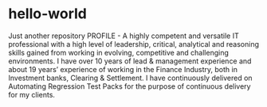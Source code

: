 # hello-world
Just another repository
PROFILE - A highly competent and versatile IT professional with a high level of leadership, critical, analytical and reasoning skills gained from working in evolving, competitive and challenging environments.  I have over 10 years of lead & management experience and about 19 years’ experience of working in the Finance Industry, both in Investment banks, Clearing & Settlement. I have continuously delivered on Automating Regression Test Packs for the purpose of continuous delivery for my clients.
